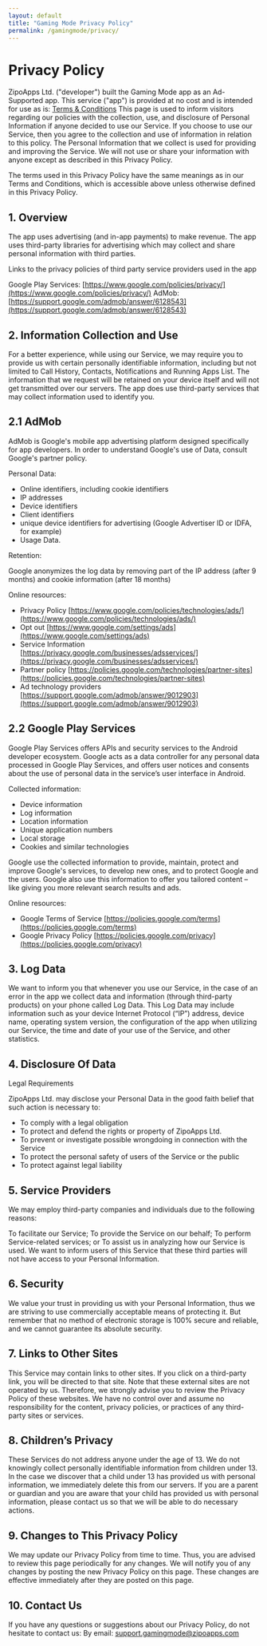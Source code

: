 ```yaml
---
layout: default
title: "Gaming Mode Privacy Policy"
permalink: /gamingmode/privacy/
---
```


# Privacy Policy

ZipoApps Ltd. ("developer") built the Gaming Mode app as an Ad-Supported app. This service ("app") is provided at no cost and is intended for use as is: [Terms & Conditions](/gamingmode/terms)
This page is used to inform visitors regarding our policies with the collection, use, and disclosure of Personal Information if anyone decided to use our Service.
If you choose to use our Service, then you agree to the collection and use of information in relation to this policy. The Personal Information that we collect is used for providing and improving the Service. We will not use or share your information with anyone except as described in this Privacy Policy.

The terms used in this Privacy Policy have the same meanings as in our Terms and Conditions, which is accessible above unless otherwise defined in this Privacy Policy.

## 1. Overview

The app uses advertising (and in-app payments) to make revenue. The app uses third-party libraries for advertising which may collect and share personal information with third parties.

Links to the privacy policies of third party service providers used in the app

Google Play Services: [https://www.google.com/policies/privacy/](https://www.google.com/policies/privacy/)
AdMob: [https://support.google.com/admob/answer/6128543](https://support.google.com/admob/answer/6128543)

## 2. Information Collection and Use

For a better experience, while using our Service, we may require you to provide us with certain personally identifiable information, including but not limited to Call History, Contacts, Notifications and Running Apps List. The information that we request will be retained on your device itself and will not get transmitted over our servers.
The app does use third-party services that may collect information used to identify you.

## 2.1 AdMob

AdMob is Google's mobile app advertising platform designed specifically for app developers. In order to understand Google's use of Data, consult Google's partner policy.

Personal Data:

* Online identifiers, including cookie identifiers
* IP addresses
* Device identifiers
* Client identifiers
* unique device identifiers for advertising (Google Advertiser ID or IDFA, for example)
* Usage Data.

Retention:

Google anonymizes the log data by removing part of the IP address (after 9 months) and cookie information (after 18 months)

Online resources:

* Privacy Policy [https://www.google.com/policies/technologies/ads/](https://www.google.com/policies/technologies/ads/)
* Opt out [https://www.google.com/settings/ads](https://www.google.com/settings/ads)
* Service Information [https://privacy.google.com/businesses/adsservices/](https://privacy.google.com/businesses/adsservices/)
* Partner policy [https://policies.google.com/technologies/partner-sites](https://policies.google.com/technologies/partner-sites)
* Ad technology providers [https://support.google.com/admob/answer/9012903](https://support.google.com/admob/answer/9012903)

## 2.2 Google Play Services

Google Play Services offers APIs and security services to the Android developer ecosystem. Google acts as a data controller for any personal data processed in Google Play Services, and offers user notices and consents about the use of personal data in the service’s user interface in Android.

Collected information:

* Device information
* Log information
* Location information
* Unique application numbers
* Local storage
* Cookies and similar technologies

Google use the collected information to provide, maintain, protect and improve Google's services, to develop new ones, and to protect Google and the users. Google also use this information to offer you tailored content – like giving you more relevant search results and ads.

Online resources:

* Google Terms of Service [https://policies.google.com/terms](https://policies.google.com/terms)
* Google Privacy Policy [https://policies.google.com/privacy](https://policies.google.com/privacy)

## 3. Log Data

We want to inform you that whenever you use our Service, in the case of an error in the app we collect data and information (through third-party products) on your phone called Log Data. This Log Data may include information such as your device Internet Protocol (“IP”) address, device name, operating system version, the configuration of the app when utilizing our Service, the time and date of your use of the Service, and other statistics.

## 4. Disclosure Of Data

Legal Requirements

ZipoApps Ltd. may disclose your Personal Data in the good faith belief that such action is necessary to:

* To comply with a legal obligation
* To protect and defend the rights or property of ZipoApps Ltd.
* To prevent or investigate possible wrongdoing in connection with the Service
* To protect the personal safety of users of the Service or the public
* To protect against legal liability


## 5. Service Providers

We may employ third-party companies and individuals due to the following reasons:

To facilitate our Service;
To provide the Service on our behalf;
To perform Service-related services; or
To assist us in analyzing how our Service is used.
We want to inform users of this Service that these third parties will not have access to your Personal Information.

## 6. Security

We value your trust in providing us with your Personal Information, thus we are striving to use commercially acceptable means of protecting it. But remember that no method of electronic storage is 100% secure and reliable, and we cannot guarantee its absolute security.

## 7. Links to Other Sites

This Service may contain links to other sites. If you click on a third-party link, you will be directed to that site. Note that these external sites are not operated by us. Therefore, we strongly advise you to review the Privacy Policy of these websites. We have no control over and assume no responsibility for the content, privacy policies, or practices of any third-party sites or services.

## 8. Children’s Privacy

These Services do not address anyone under the age of 13. We do not knowingly collect personally identifiable information from children under 13. In the case we discover that a child under 13 has provided us with personal information, we immediately delete this from our servers. If you are a parent or guardian and you are aware that your child has provided us with personal information, please contact us so that we will be able to do necessary actions.

## 9. Changes to This Privacy Policy

We may update our Privacy Policy from time to time. Thus, you are advised to review this page periodically for any changes. We will notify you of any changes by posting the new Privacy Policy on this page. These changes are effective immediately after they are posted on this page.

## 10. Contact Us

If you have any questions or suggestions about our Privacy Policy, do not hesitate to contact us:
By email: [support.gamingmode@zipoapps.com](mailto:support.gamingmode@zipoapps.com)